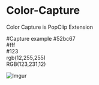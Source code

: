 # Color-Capture
Color Capture is PopClip Extension
  
#Capture example
\#52bc67  
\#fff  
\#123  
rgb(12,255,255)  
RGB(123,231,12) 
  
![Imgur](http://i.imgur.com/n7tZMFF.gifv "Color Capture")
